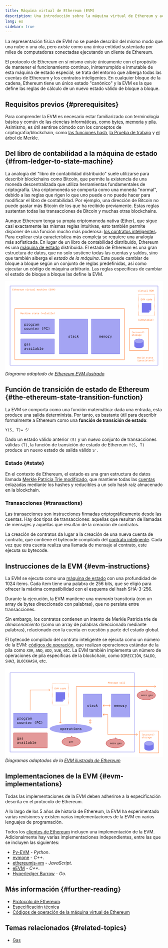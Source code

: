 ```yaml
---
title: Máquina virtual de Ethereum (EVM)
description: Una introducción sobre la máquina virtual de Ethereum y acerca de su relación con los bienes, las transacciones y los contratos inteligentes.
lang: es
sidebar: true
---
```


La representación física de EVM no se puede describir del mismo modo que una nube o una ola, pero _existe_ como una única entidad sustentada por miles de computadoras conectadas ejecutando un cliente de Ethereum.

El protocolo de Ethereum en sí mismo existe únicamente con el propósito de mantener el funcionamiento continuo, ininterrumpido e inmutable de esta máquina de estado especial; se trata del entorno que alberga todas las cuentas de Ethereum y los contratos inteligentes. En cualquier bloque de la cadena, Ethereum tiene un único estado "canónico" y la EVM es la que define las reglas de cálculo de un nuevo estado válido de bloque a bloque.

## Requisitos previos {#prerequisites}

Para comprender la EVM es necesario estar familiarizado con terminología básica y común de las ciencias informáticas, como [bytes](https://wikipedia.org/wiki/Byte), [memoria](https://wikipedia.org/wiki/Computer_memory) y [pila](<https://wikipedia.org/wiki/Stack_(abstract_data_type)>). Asimismo, es útil sentirse cómodo con los conceptos de criptografía/blockchain, como [las funciones hash](https://wikipedia.org/wiki/Cryptographic_hash_function), [la Prueba de trabajo](https://wikipedia.org/wiki/Proof_of_work) y [el árbol de Merkle](https://wikipedia.org/wiki/Merkle_tree).

## Del libro de contabilidad a la máquina de estado {#from-ledger-to-state-machine}

La analogía del "libro de contabilidad distribuido" suele utilizarse para describir blockchains como Bitcoin, que permite la existencia de una moneda descentralizada que utiliza herramientas fundamentales de criptografía. Una criptomoneda se comporta como una moneda "normal", debido a las reglas que rigen lo que uno puede o no puede hacer para modificar el libro de contabilidad. Por ejemplo, una dirección de Bitcoin no puede gastar más Bitcoin de los que ha recibido previamente. Estas reglas sustentan todas las transacciones de Bitcoin y muchas otras blockchains.

Aunque Ethereum tenga su propia criptomoneda nativa (Ether), que sigue casi exactamente las mismas reglas intuitivas, esto también permite disponer de una función mucho más poderosa: [los contratos inteligentes](/developers/docs/smart-contracts/). Para explicar esta característica más compleja se requiere una analogía más sofisticada. En lugar de un libro de contabilidad distribuido, Ethereum es una [máquina de estado](https://wikipedia.org/wiki/Finite-state_machine) distribuida. El estado de Ethereum es una gran estructura de datos, que no solo sostiene todas las cuentas y saldos, sino que también alberga el _estado de la máquina_. Este puede cambiar de bloque a bloque según un conjunto de reglas predefinidas, así como ejecutar un código de máquina arbitrario. Las reglas específicas de cambiar el estado de bloque a bloque las define la EVM.

![Un diagrama que muestra la composición de la EVM.](../../../../../developers/docs/evm/evm.png) _Diagrama adaptado de [Ethereum EVM ilustrado](https://takenobu-hs.github.io/downloads/ethereum_evm_illustrated.pdf)_

## Función de transición de estado de Ethereum {#the-ethereum-state-transition-function}

La EVM se comporta como una función matemática: dada una entrada, esta produce una salida determinista. Por tanto, es bastante útil para describir formalmente a Ethereum como una **función de transición de estado**:

```
Y(S, T)= S'
```

Dado un estado válido anterior `(S)` y un nuevo conjunto de transacciones válidas `(T)`, la función de transición de estado de Ethereum `Y(S, T)` produce un nuevo estado de salida válido `S'`.

### Estado {#state}

En el contexto de Ethereum, el estado es una gran estructura de datos llamada [Merkle Patricia Trie modificado](https://eth.wiki/en/fundamentals/patricia-tree), que mantiene todas las [cuentas](/developers/docs/accounts/) enlazadas mediante los hashes y reducibles a un solo hash raíz almacenado en la blockchain.

### Transacciones {#transactions}

Las transacciones son instrucciones firmadas criptográficamente desde las cuentas. Hay dos tipos de transacciones: aquellas que resultan de llamadas de mensajes y aquellas que resultan de la creación de contratos.

La creación de contratos da lugar a la creación de una nueva cuenta de contrato, que contiene el bytecode compilado del [contrato inteligente](/developers/docs/smart-contracts/anatomy/). Cada vez que otra cuenta realiza una llamada de mensaje al contrato, este ejecuta su bytecode.

## Instrucciones de la EVM {#evm-instructions}

La EVM se ejecuta como una [máquina de estado](https://wikipedia.org/wiki/Stack_machine) con una profundidad de 1024 ítems. Cada ítem tiene una palabra de 256 bits, que se eligió para ofrecer la máxima compatibilidad con el esquema del hash SHA-3-256.

Durante la ejecución, la EVM mantiene una _memoria_ transitoria (con un array de bytes direccionado con palabras), que no persiste entre transacciones.

Sin embargo, los contratos contienen un intento de Merkle Patricia trie de _almacenamiento_ (como un array de palabras direccionado mediante palabras), relacionado con la cuenta en cuestión y parte del estado global.

El bytecode compilado del contrato inteligente se ejecuta como un número de la EVM: [códigos de operación](https://www.ethervm.io/), que realizan operaciones estándar de la pila como `XOR`, `AND`, `ADD`, `SUB`, etc. La EVM también implementa un número de operaciones de pila específicas de la blockchain, como `DIRECCIÓN`, `SALDO`, `SHA3`, `BLOCKHASH`, etc.

![Un diagrama que muestra dónde se necesita gas para las operaciones de la EVM.](../../../../../developers/docs/gas/gas.png) _Diagramas adaptados de la [EVM ilustrada de Ethereum](https://takenobu-hs.github.io/downloads/ethereum_evm_illustrated.pdf)_

## Implementaciones de la EVM {#evm-implementations}

Todas las implementaciones de la EVM deben adherirse a la especificación descrita en el protocolo de Ethereum.

A lo largo de los 5 años de historia de Ethereum, la EVM ha experimentado varias revisiones y existen varias implementaciones de la EVM en varios lenguajes de programación.

Todos los [clientes de Ethereum](/developers/docs/nodes-and-clients/#execution-clients) incluyen una implementación de la EVM. Adicionalmente hay varias implementaciones independientes, entre las que se incluyen las siguientes:

- [Py-EVM](https://github.com/ethereum/py-evm) - _Python_.
- [evmone](https://github.com/ethereum/evmone) - _C++_.
- [ethereumjs-vm](https://github.com/ethereumjs/ethereumjs-vm) - _JavaScript_.
- [eEVM](https://github.com/microsoft/eevm) - _C++_.
- [Hyperledger Burrow](https://github.com/hyperledger/burrow) - _Go_.

## Más información {#further-reading}

- [Protocolo de Ethereum](https://ethereum.github.io/yellowpaper/paper.pdf).
- [Especificación técnica](https://github.com/chronaeon/beigepaper)
- [Códigos de operación de la máquina virtual de Ethereum](https://www.ethervm.io/)

## Temas relacionados {#related-topics}

- [Gas](/developers/docs/gas/)
